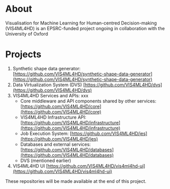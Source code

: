# About
Visualisation for Machine Learning for Human-centred Decision-making (VIS4ML4HD) is an EPSRC-funded project ongoing in collaboration with the University of Oxford 

# Projects

1. Synthetic shape data generator: [https://github.com/VIS4ML4HD/synthetic-shape-data-generator](https://github.com/VIS4ML4HD/synthetic-shape-data-generator)
2. Data Virtualization System (DVS) [https://github.com/VIS4ML4HD/dvs](https://github.com/VIS4ML4HD/dvs)
3. VIS4ML4HD Services and APIs: xxx
   - Core middleware and API components shared by other services: [https://github.com/VIS4ML4HD/core](https://github.com/VIS4ML4HD/core)
   - VIS4ML4HD Infrastructure API: [https://github.com/VIS4ML4HD/infrastructure](https://github.com/VIS4ML4HD/infrastructure)
   - Job Execution System: [https://github.com/VIS4ML4HD/jes](https://github.com/VIS4ML4HD/jes)
   - Databases and external services: [https://github.com/VIS4ML4HD/databases](https://github.com/VIS4ML4HD/databases)
   - DVS (mentioned earlier)
4. VIS4ML4HD UI [https://github.com/VIS4ML4HD/vis4ml4hd-ui](https://github.com/VIS4ML4HD/vis4ml4hd-ui)

These repositories will be made available at the end of this project. 
